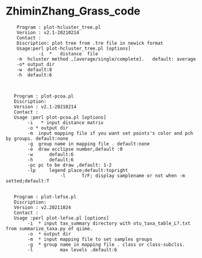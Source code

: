 # ZhiminZhang_Grass_code

        Program : plot-hcluster_tree.pl
        Version : v2.1-20210214
        Contact : 
        Discription: plot tree from .tre file in newick format
        Usage:perl plot-hcluster_tree.pl [options]
                -i	*	distance  file 
		-m	hcluster method ,[average/single/complete].   default: average
		-o*	output dir
		-w	default:8
		-h	default:6	



       Program : plot-pcoa.pl   
       Discription:   
       Version : v2.1-20210214
       Contact : 
       Usage :perl plot-pcoa.pl [options]		
			-i	 * input distance matrix 
			-o * output dir
			-m	input mapping file if you want set points's color and pch by groups. default:none
			-g	group name in mapping file . default:none
			-e	draw ecclipse number,default :0
			-w      default:6
			-h      default:6
			-pc	pc to be draw ,default: 1-2
			-lp     legend place;default:topright
                        -l      T/F; display samplename or not when -m setted;default:T


       Program : plot-lefse.pl   
       Discription:   
       Version : v2.20211024
       Contact : 
       Usage :perl plot-lefse.pl [options]		
			-i	* input tax_summary directory with otu_taxa_table_L?.txt from summarize_taxa.py of qiime. 
			-o	* output dir
			-m	* input mapping file to set samples groups
			-g	* group name in mapping file . class or class-subclss.
			-l			max levels .default:6



